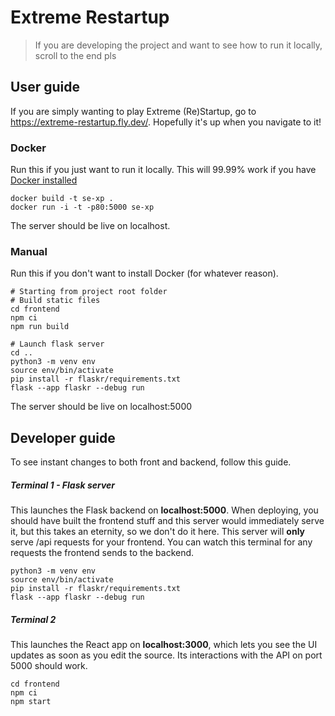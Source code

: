 # Extreme Restartup
>If you are developing the project and want to see how to run it locally, scroll to the end pls

## User guide

If you are simply wanting to play Extreme (Re)Startup, go to https://extreme-restartup.fly.dev/. Hopefully it's up when you navigate to it!
### Docker
Run this if you just want to run it locally. This will 99.99% work if you have [Docker installed](https://docs.docker.com/engine/install/)
```
docker build -t se-xp .
docker run -i -t -p80:5000 se-xp
```
The server should be live on localhost.
### Manual
Run this if you don't want to install Docker (for whatever reason).
```
# Starting from project root folder
# Build static files
cd frontend
npm ci
npm run build

# Launch flask server
cd ..
python3 -m venv env
source env/bin/activate
pip install -r flaskr/requirements.txt
flask --app flaskr --debug run
```
The server should be live on localhost:5000

## Developer guide
To see instant changes to both front and backend, follow this guide.
##### Terminal 1 - Flask server
This launches the Flask backend on **localhost:5000**. When deploying, you should have built the frontend stuff and this server would immediately serve it, but this takes an eternity, so we don't do it here. This server will **only** serve /api requests for your frontend. You can watch this terminal for any requests the frontend sends to the backend.
```
python3 -m venv env
source env/bin/activate
pip install -r flaskr/requirements.txt
flask --app flaskr --debug run
```
##### Terminal 2
This launches the React app on **localhost:3000**, which lets you see the UI updates as soon as you edit the source. Its interactions with the API on port 5000 should work.
```
cd frontend
npm ci
npm start
```